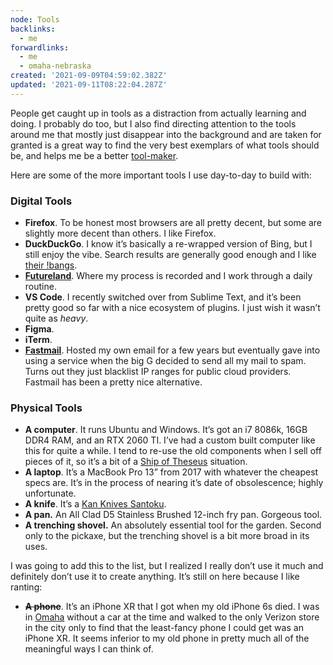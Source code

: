 ```yaml
---
node: Tools
backlinks:
  - me
forwardlinks:
  - me
  - omaha-nebraska
created: '2021-09-09T04:59:02.382Z'
updated: '2021-09-11T08:22:04.287Z'
---
```


People get caught up in tools as a distraction from actually learning and doing. I probably do too, but I also find directing attention to the tools around me that mostly just disappear into the background and are taken for granted is a great way to find the very best exemplars of what tools should be, and helps me be a better [tool-maker](me.md). 

Here are some of the more important tools I use day-to-day to build with:

### Digital Tools

- **Firefox**. To be honest most browsers are all pretty decent, but some are slightly more decent than others. I like Firefox.
- **DuckDuckGo**. I know it’s basically a re-wrapped version of Bing, but I still enjoy the vibe. Search results are generally good enough and I like [their !bangs](https://duckduckgo.com/bang).
- **[Futureland](https://futureland.tv)**. Where my process is recorded and I work through a daily routine.
- **VS Code**. I recently switched over from Sublime Text, and it’s been pretty good so far with a nice ecosystem of plugins. I just wish it wasn’t quite as _heavy_.
- **Figma**.
- **iTerm**.
- **[Fastmail](https://www.fastmail.com/)**. Hosted my own email for a few years but eventually gave into using a service when the big G decided to send all my mail to spam. Turns out they just blacklist IP ranges for public cloud providers. Fastmail has been a pretty nice alternative.

### Physical Tools

- **A computer**. It runs Ubuntu and Windows. It’s got an i7 8086k, 16GB DDR4 RAM, and an RTX 2060 TI. I’ve had a custom built computer like this for quite a while. I tend to re-use the old components when I sell off pieces of it, so it’s a bit of a [Ship of Theseus](https://en.wikipedia.org/wiki/Ship_of_Theseus) situation.
- **A laptop**. It’s a MacBook Pro 13” from 2017 with whatever the cheapest specs are. It’s in the process of nearing it’s date of obsolescence; highly unfortunate.
- **A knife**. It’s a [Kan Knives Santoku](https://kankitchen.com/meet-the-knives/).
- **A pan.** An All Clad D5 Stainless Brushed 12-inch fry pan. Gorgeous tool.
- **A trenching shovel.** An absolutely essential tool for the garden. Second only to the pickaxe, but the trenching shovel is a bit more broad in its uses.

I was going to add this to the list, but I realized I really don’t use it much and definitely don’t use it to create anything. It’s still on here because I like ranting:

- ~~**A phone**~~. It’s an iPhone XR that I got when my old iPhone 6s died. I was in [Omaha](omaha-nebraska.md) without a car at the time and walked to the only Verizon store in the city only to find that the least-fancy phone I could get was an iPhone XR. It seems inferior to my old phone in pretty much all of the meaningful ways I can think of.

